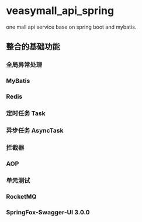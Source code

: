 # veasymall_api_spring
one mall api service base on spring boot and mybatis.

## 整合的基础功能

### 全局异常处理
### MyBatis
### Redis
### 定时任务 Task
### 异步任务 AsyncTask
### 拦截器
### AOP
### 单元测试
### RocketMQ
### SpringFox-Swagger-UI 3.0.0